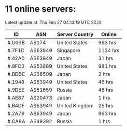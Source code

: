 # 11 online servers:

Latest update at: Thu Feb 27 04:10:19 UTC 2020

| ID | ASN | Server Country | Online |
| -- | --- | -------------- | ------ |
| #.D09B | AS174 | United States | 963 hrs |
| #.7F1D | AS63949 | Singapore | 1134 hrs |
| #.42A0 | AS63949 | Japan | 31 hrs |
| #.9FC3 | AS53889 | United States | 981 hrs |
| #.BDBC | AS16509 | Japan | 2 hrs |
| #.1948 | AS63949 | United States | 46 hrs |
| #.9DEE | AS51659 | Russia | 46 hrs |
| #.AE87 | AS20473 | Japan | 1 hrs |
| #.B4DF | AS63949 | United Kingdom | 26 hrs |
| #.2A79 | AS63949 | Japan | 963 hrs |
| #.CA8A | AS49392 | Russia | 1 hrs |


